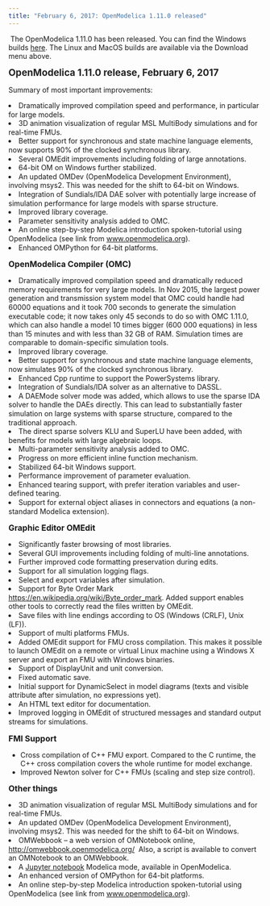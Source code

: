 ```yaml
---
title: "February 6, 2017: OpenModelica 1.11.0 released"
---
```

&nbsp;The OpenModelica 1.11.0 has been released. You can find the Windows builds&nbsp;<a href="download/download-windows" target="_blank">here</a>. The Linux and MacOS builds are available via the Download menu above.

<strong style="color: #222222; line-height: 1.2;"><span style="font-size: 14pt;">OpenModelica 1.11.0 release, February 6, 2017</span></strong>

Summary of most important improvements:

<li style="line-height: 17.6px;">
  Dramatically improved compilation speed and performance, in particular for large models.
</li>
<li style="line-height: 17.6px;">
  3D animation visualization of regular MSL MultiBody simulations and for real-time FMUs.
</li>
<li style="line-height: 17.6px;">
  Better support for synchronous and state machine language elements, now supports 90% of the clocked synchronous library.
</li>
<li style="line-height: 17.6px;">
  Several OMEdit improvements including folding of large annotations.
</li>
<li style="line-height: 17.6px;">
  64-bit OM on Windows further stabilized.
</li>
<li style="line-height: 17.6px;">
  An updated OMDev (OpenModelica Development Environment), involving msys2. This was needed for the shift to 64-bit on Windows.
</li>
<li style="line-height: 17.6px;">
  Integration of Sundials/IDA DAE solver with potentially large increase of simulation performance for large models with sparse structure.
</li>
<li style="line-height: 17.6px;">
  Improved library coverage.
</li>
<li style="line-height: 17.6px;">
  Parameter sensitivity analysis added to OMC.
</li>
<li style="line-height: 17.6px;">
  An online step-by-step Modelica introduction spoken-tutorial using OpenModelica (see link from <a href="http://www.openmodelica.org)">www.openmodelica.org</a>).
</li>
<li style="line-height: 17.6px;">
  Enhanced OMPython for 64-bit platforms.
</li>

<p class="Appendix3">
  <span style="font-size: 12pt;"><strong>OpenModelica Compiler (OMC)</strong></span>
</p>

<li style="line-height: 17.6px;">
  Dramatically improved compilation speed and dramatically reduced memory requirements for very large models. In Nov 2015, the largest power generation and transmission system model that OMC could handle had 60000 equations and it took 700 seconds to generate the simulation executable code; it now takes only 45 seconds to do so with OMC 1.11.0, which can also handle a model 10 times bigger (600 000 equations) in less than 15 minutes and with less than 32 GB of RAM. Simulation times are comparable to domain-specific simulation tools.
</li>
<li style="line-height: 17.6px;">
  Improved library coverage.
</li>
<li style="line-height: 17.6px;">
  Better support for synchronous and state machine language elements, now simulates 90% of the clocked synchronous library.
</li>
<li style="line-height: 17.6px;">
  Enhanced Cpp runtime to support the PowerSystems library.
</li>
<li style="line-height: 17.6px;">
  Integration of Sundials/IDA solver as an alternative to DASSL.
</li>
<li style="line-height: 17.6px;">
  A DAEMode solver mode was added, which allows to use the sparse IDA solver to handle the DAEs directly. This can lead to substantially faster simulation on large systems with sparse structure, compared to the traditional approach.
</li>
<li style="line-height: 17.6px;">
  The direct sparse solvers KLU and SuperLU have been added, with benefits for models with large algebraic loops.
</li>
<li style="line-height: 17.6px;">
  Multi-parameter sensitivity analysis added to OMC.
</li>
<li style="line-height: 17.6px;">
  Progress on more efficient inline function mechanism.
</li>
<li style="line-height: 17.6px;">
  Stabilized 64-bit Windows support.
</li>
<li style="line-height: 17.6px;">
  Performance improvement of parameter evaluation.
</li>
<li style="line-height: 17.6px;">
  Enhanced tearing support, with prefer iteration variables and user-defined tearing.
</li>
<li style="line-height: 17.6px;">
  Support for external object aliases in connectors and equations (a non-standard Modelica extension).
</li>

<p class="Appendix3">
  <strong style="font-size: 12pt;">Graphic Editor OMEdit</strong>
</p>

<li style="line-height: 17.6px;">
  Significantly faster browsing of most libraries.
</li>
<li style="line-height: 17.6px;">
  Several GUI improvements including folding of multi-line annotations.
</li>
<li style="line-height: 17.6px;">
  Further improved code formatting preservation during edits.
</li>
<li style="line-height: 17.6px;">
  Support for all simulation logging flags.
</li>
<li style="line-height: 17.6px;">
  Select and export variables after simulation.
</li>
<li style="line-height: 17.6px;">
  Support for Byte Order Mark <a href="https://en.wikipedia.org/wiki/Byte_order_mark">https://en.wikipedia.org/wiki/Byte_order_mark</a>.&nbsp;Added support enables other tools to correctly read the files written by OMEdit.
</li>
<li style="line-height: 17.6px;">
  Save files with line endings according to OS (Windows (CRLF), Unix (LF)).
</li>
<li style="line-height: 17.6px;">
  Support of multi platforms FMUs.
</li>
<li style="line-height: 17.6px;">
  Added OMEdit support for FMU cross compilation. This makes it possible to launch OMEdit on a remote or virtual Linux machine using a Windows X server and export an FMU with Windows binaries.
</li>
<li style="line-height: 17.6px;">
  Support of DisplayUnit and unit conversion.
</li>
<li style="line-height: 17.6px;">
  Fixed automatic save.
</li>
<li style="line-height: 17.6px;">
  Initial support for DynamicSelect in model diagrams (texts and visible attribute after simulation, no expressions yet).
</li>
<li style="line-height: 17.6px;">
  An HTML text editor for documentation.
</li>
<li style="line-height: 17.6px;">
  Improved logging in OMEdit of structured messages and standard output streams for simulations.
</li>

<strong style="font-size: 12pt;">FMI Support</strong>

  * Cross compilation of C++ FMU export. Compared to the C runtime, the C++ cross compilation covers the whole runtime for model exchange.
  * Improved Newton solver for C++ FMUs (scaling and step size control).

<strong style="font-size: 12pt;">Other things</strong>

<li style="line-height: 17.6px;">
  3D animation visualization of regular MSL MultiBody simulations and for real-time FMUs.
</li>
<li style="line-height: 17.6px;">
  An updated OMDev (OpenModelica Development Environment), involving msys2. This was needed for the shift to 64-bit on Windows.
</li>
<li style="line-height: 17.6px;">
  OMWebbook – a web version of OMNotebook online, <a href="http://omwebbook.openmodelica.org/">http://omwebbook.openmodelica.org/</a> &nbsp;Also, a script is available to convert an OMNotebook to an OMWebbook.
</li>
<li style="line-height: 17.6px;">
  A <a href="https://github.com/OpenModelica/jupyter-openmodelica">Jupyter notebook</a> Modelica mode, available in OpenModelica.
</li>
<li style="line-height: 17.6px;">
  An enhanced version of OMPython for 64-bit platforms.
</li>
<li style="line-height: 17.6px;">
  An online step-by-step Modelica introduction spoken-tutorial using OpenModelica (see link from <a href="http://www.openmodelica.org)">www.openmodelica.org</a>).
</li>
